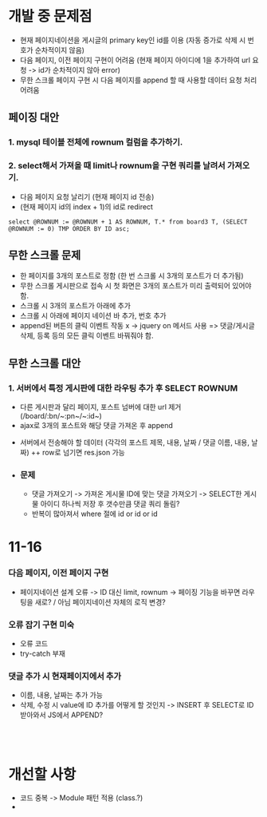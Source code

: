 # 개발 중 문제점
- 현재 페이지네이션을 게시글의 primary key인 id를 이용 (자동 증가로 삭제 시 번호가 순차적이지 않음)
- 다음 페이지, 이전 페이지 구현이 어려움 (현재 페이지 아이디에 1을 추가하여 url 요청 -> id가 순차적이지 않아 error)
- 무한 스크롤 페이지 구현 시 다음 페이지를 append 할 때 사용할 데이터 요청 처리 어려움

## 페이징 대안
### 1. mysql 테이블 전체에 rownum 컬럼을 추가하기.
### 2. select해서 가져올 때 limit나 rownum을 구현 쿼리를 날려서 가져오기.
- 다음 페이지 요청 날리기 (현재 페이지 id 전송)
- (현재 페이지 id의 index + 1)의 id로 redirect
```
select @ROWNUM := @ROWNUM + 1 AS ROWNUM, T.* from board3 T, (SELECT @ROWNUM := 0) TMP ORDER BY ID asc;
```

## 무한 스크롤 문제
- 한 페이지를 3개의 포스트로 정함 (한 번 스크롤 시 3개의 포스트가 더 추가됨)
- 무한 스크롤 게시판으로 접속 시 첫 화면은 3개의 포스트가 미리 출력되어 있어야 함.
- 스크롤 시 3개의 포스트가 아래에 추가
- 스크롤 시 아래에 페이지 네이션 바 추가, 번호 추가
- append된 버튼의 클릭 이벤트 작동 x -> jquery on 메서드 사용 => 댓글/게시글 삭제, 등록 등의 모든 클릭 이벤트 바꿔줘야 함.

## 무한 스크롤 대안
### 1. 서버에서 특정 게시판에 대한 라우팅 추가 후 SELECT ROWNUM
- 다른 게시판과 달리 페이지, 포스트 넘버에 대한 url 제거 (/board/:bn/~:pn~/~:id~)
- ajax로 3개의 포스트와 해당 댓글 가져온 후 append
 + 서버에서 전송해야 할 데이터 (각각의 포스트 제목, 내용, 날짜 / 댓글 이름, 내용, 날짜)
  ++ row로 넘기면 res.json 가능
+ ### 문제
  + 댓글 가져오기 -> 가져온 게시물 ID에 맞는 댓글 가져오기 -> SELECT한 게시물 아이디 하나씩 저장 후 갯수만큼 댓글 쿼리 돌림?
  + 반복이 많아져서 where 절에 id or id or id


# 11-16
### 다음 페이지, 이전 페이지 구현
- 페이지네이션 설계 오류 -> ID 대신 limit, rownum -> 페이징 기능을 바꾸면 라우팅을 새로? / 아님 페이지네이션 자체의 로직 변경?

### 오류 잡기 구현 미숙
- 오류 코드
- try-catch 부재

### 댓글 추가 시 현재페이지에서 추가
- 이름, 내용, 날짜는 추가 가능
- 삭제, 수정 시 value에 ID 추가를 어떻게 할 것인지 -> INSERT 후 SELECT로 ID 받아와서 JS에서 APPEND?

<br><br>
# 개선할 사항
- 코드 중복 -> Module 패턴 적용 (class.?)
- 
